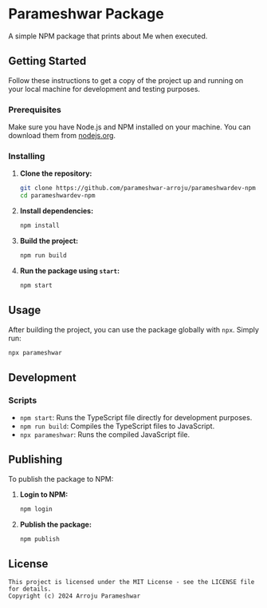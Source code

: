 # Parameshwar Package

A simple NPM package that prints about Me when executed.

## Getting Started

Follow these instructions to get a copy of the project up and running on your local machine for development and testing purposes.

### Prerequisites

Make sure you have Node.js and NPM installed on your machine. You can download them from [nodejs.org](https://nodejs.org/).

### Installing

1. **Clone the repository:**
   ```bash
   git clone https://github.com/parameshwar-arroju/parameshwardev-npm
   cd parameshwardev-npm
   ```

2. **Install dependencies:**
   ```bash
   npm install
   ```

3. **Build the project:**
   ```bash
   npm run build
   ```

4. **Run the package using `start`:**
   ```bash
   npm start
   ```

## Usage

After building the project, you can use the package globally with `npx`. Simply run:
```bash
npx parameshwar
```

## Development

### Scripts

- `npm start`: Runs the TypeScript file directly for development purposes.
- `npm run build`: Compiles the TypeScript files to JavaScript.
- `npx parameshwar`: Runs the compiled JavaScript file.

## Publishing

To publish the package to NPM:

1. **Login to NPM:**
   ```bash
   npm login
   ```

2. **Publish the package:**
   ```bash
   npm publish
   ```

## License

```
This project is licensed under the MIT License - see the LICENSE file for details.
Copyright (c) 2024 Arroju Parameshwar

